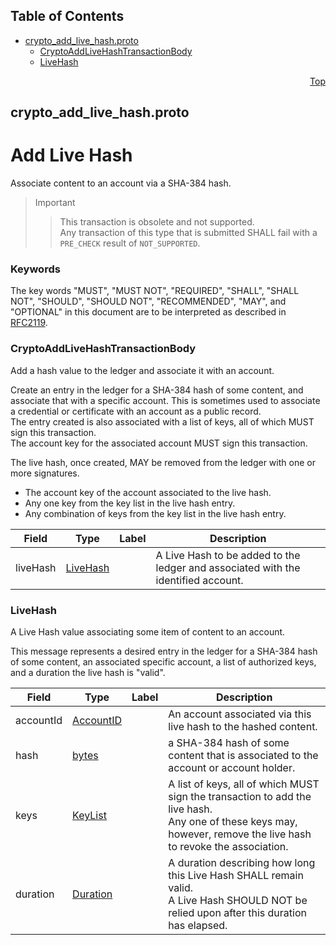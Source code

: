 ## Table of Contents

- [crypto_add_live_hash.proto](#crypto_add_live_hash-proto)
    - [CryptoAddLiveHashTransactionBody](#proto-CryptoAddLiveHashTransactionBody)
    - [LiveHash](#proto-LiveHash)
  



<a name="crypto_add_live_hash-proto"></a>
<p align="right"><a href="#top">Top</a></p>

## crypto_add_live_hash.proto
# Add Live Hash
Associate content to an account via a SHA-384 hash.

> Important
>> This transaction is obsolete and not supported.<br/>
>> Any transaction of this type that is submitted SHALL fail with a `PRE_CHECK` result
>> of `NOT_SUPPORTED`.

### Keywords
The key words "MUST", "MUST NOT", "REQUIRED", "SHALL", "SHALL NOT",
"SHOULD", "SHOULD NOT", "RECOMMENDED", "MAY", and "OPTIONAL" in this
document are to be interpreted as described in [RFC2119](https://www.ietf.org/rfc/rfc2119).


<a name="proto-CryptoAddLiveHashTransactionBody"></a>

### CryptoAddLiveHashTransactionBody
Add a hash value to the ledger and associate it with an account.

Create an entry in the ledger for a SHA-384 hash of some content, and associate that with a
specific account.  This is sometimes used to associate a credential or certificate with an
account as a public record.<br/>
The entry created is also associated with a list of keys, all of which MUST sign this
transaction.<br/>
The account key for the associated account MUST sign this transaction.<br/>

The live hash, once created, MAY be removed from the ledger with one or more signatures.
- The account key of the account associated to the live hash.
- Any one key from the key list in the live hash entry.
- Any combination of keys from the key list in the live hash entry.


| Field | Type | Label | Description |
| ----- | ---- | ----- | ----------- |
| liveHash | [LiveHash](#proto-LiveHash) |  | A Live Hash to be added to the ledger and associated with the identified account. |






<a name="proto-LiveHash"></a>

### LiveHash
A Live Hash value associating some item of content to an account.

This message represents a desired entry in the ledger for a SHA-384 hash of some content,
an associated specific account, a list of authorized keys, and a duration the
live hash is "valid".


| Field | Type | Label | Description |
| ----- | ---- | ----- | ----------- |
| accountId | [AccountID](#proto-AccountID) |  | An account associated via this live hash to the hashed content. |
| hash | [bytes](#bytes) |  | a SHA-384 hash of some content that is associated to the account or account holder. |
| keys | [KeyList](#proto-KeyList) |  | A list of keys, all of which MUST sign the transaction to add the live hash.<br/> Any one of these keys may, however, remove the live hash to revoke the association. |
| duration | [Duration](#proto-Duration) |  | A duration describing how long this Live Hash SHALL remain valid.<br/> A Live Hash SHOULD NOT be relied upon after this duration has elapsed. |





 <!-- end messages -->

 <!-- end enums -->

 <!-- end HasExtensions -->

 <!-- end services -->


